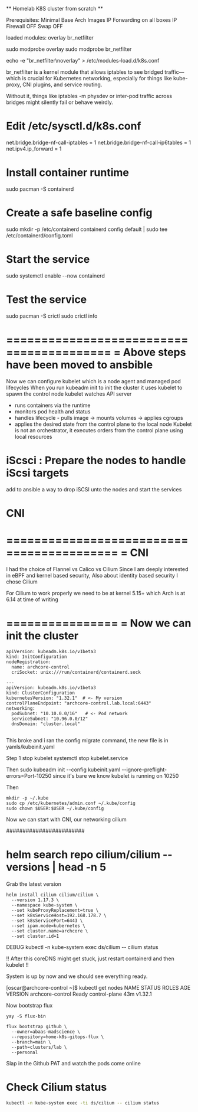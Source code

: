 ** Homelab K8S cluster from scratch **

Prerequisites:
Minimal Base Arch Images
IP Forwarding on all boxes
IP Firewall OFF
Swap OFF

loaded modules:
overlay
br_netfilter

sudo modprobe overlay
sudo modprobe br_netfilter

echo -e "br_netfilter\noverlay" > /etc/modules-load.d/k8s.conf

br_netfilter is a kernel module that allows iptables to see bridged traffic—which is crucial for Kubernetes networking, especially for things like kube-proxy, CNI plugins, and service routing.

Without it, things like iptables -m physdev or inter-pod traffic across bridges might silently fail or behave weirdly.

# Edit /etc/sysctl.d/k8s.conf
net.bridge.bridge-nf-call-iptables  = 1
net.bridge.bridge-nf-call-ip6tables = 1
net.ipv4.ip_forward                 = 1

# Install container runtime
sudo pacman -S containerd

# Create a safe baseline config
sudo mkdir -p /etc/containerd
containerd config default | sudo tee /etc/containerd/config.toml

# Start the service
sudo systemctl enable --now containerd

# Test the service
sudo pacman -S crictl
sudo crictl info

=========================================
= Above steps have been moved to ansbible
=========================================

Now we can configure kubelet which is a node agent and managed pod lifecycles
When you run kubeadm init to init the cluster it uses kubelet to spawn the control node
kubelet watches API server
 - runs containers via the runtime
 - monitors pod health and status
 - handles lifecycle - pulls image -> mounts volumes -> applies cgroups
 - applies the desired state from the control plane to the local node
 Kubelet is not an orchestrator, it executes orders from the control plane using local resources

# iScsci : Prepare the nodes to handle iScsi targets
<todo> add to ansible a way to drop iSCSI unto the nodes and start the services


# CNI
==========================================
= CNI
==========================================
I had the choice of Flannel vs Calico vs Cilium
Since I am deeply interested in eBPF and kernel based security, 
Also about identity based security I chose Cilium

For Cilium to work properly we need to be at kernel 5.15+ which Arch is at 6.14 at time of writing


================
= Now we can init the cluster
================
```
apiVersion: kubeadm.k8s.io/v1beta3
kind: InitConfiguration
nodeRegistration:
  name: archcore-control
  criSocket: unix:///run/containerd/containerd.sock

---
apiVersion: kubeadm.k8s.io/v1beta3
kind: ClusterConfiguration
kubernetesVersion: "1.32.1"  # <- My version
controlPlaneEndpoint: "archcore-control.lab.local:6443"
networking:
  podSubnet: "10.10.0.0/16"   # <- Pod network
  serviceSubnet: "10.96.0.0/12"
  dnsDomain: "cluster.local"
```
##
This broke and i ran the config migrate command, the new file is in yamls/kubeinit.yaml

Step 1 stop kubelet
systemctl stop kubelet.service

Then sudo kubeadm init --config kubeinit.yaml --ignore-preflight-errors=Port-10250
since it's bare we know kubelet is running on 10250

Then

```
mkdir -p ~/.kube
sudo cp /etc/kubernetes/admin.conf ~/.kube/config
sudo chown $USER:$USER ~/.kube/config
```


Now we can start with CNI, our networking cilium

########################
# helm search repo cilium/cilium --versions | head -n 5
####

Grab the latest version

```
helm install cilium cilium/cilium \
  --version 1.17.3 \
  --namespace kube-system \
  --set kubeProxyReplacement=true \
  --set k8sServiceHost=192.168.178.7 \
  --set k8sServicePort=6443 \
  --set ipam.mode=kubernetes \
  --set cluster.name=archcore \
  --set cluster.id=1
```

DEBUG
kubectl -n kube-system exec ds/cilium -- cilium status

!! After this coreDNS might get stuck, just restart containerd and then kubelet !!

System is up by now and we should see everything ready.

[oscar@archcore-control ~]$ kubectl get nodes
NAME               STATUS   ROLES           AGE   VERSION
archcore-control   Ready    control-plane   43m   v1.32.1

Now bootstrap flux

```
yay -S flux-bin

```

```
flux bootstrap github \
  --owner=abaas-madscience \
  --repository=home-k8s-gitops-flux \
  --branch=main \
  --path=clusters/lab \
  --personal
```

Slap in the Github PAT and watch the pods come online

# Check Cilium status
```bash
kubectl -n kube-system exec -ti ds/cilium -- cilium status
```